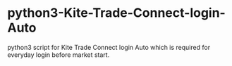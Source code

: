# python3-Kite-Trade-Connect-login-Auto
python3 script for Kite Trade Connect login Auto which is required for everyday login before market start.
